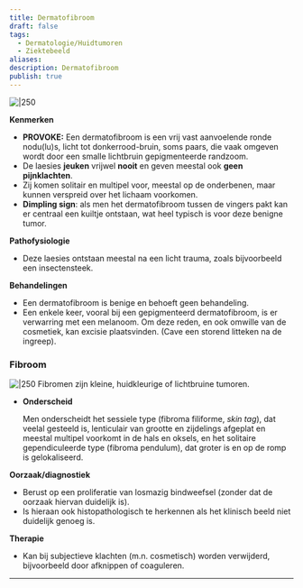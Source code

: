 ```yaml
---
title: Dermatofibroom
draft: false
tags:
  - Dermatologie/Huidtumoren
  - Ziektebeeld
aliases: 
description: Dermatofibroom
publish: true
---
```


![|250](https://i.imgur.com/CsZnlE1.png)


**Kenmerken**

- **PROVOKE:** Een dermatofibroom is een vrij vast aanvoelende ronde nodu(lu)s, licht tot donkerrood-bruin, soms paars, die vaak omgeven wordt door een smalle lichtbruin gepigmenteerde randzoom.
- De laesies **jeuken** vrijwel **nooit** en geven meestal ook **geen pijnklachten**.
- Zij komen solitair en multipel voor, meestal op de onderbenen, maar kunnen verspreid over het lichaam voorkomen.
- **Dimpling sign**: als men het dermatofibroom tussen de vingers pakt kan er centraal een kuiltje ontstaan, wat heel typisch is voor deze benigne tumor.

**Pathofysiologie**

- Deze laesies ontstaan meestal na een licht trauma, zoals bijvoorbeeld een insectensteek.

**Behandelingen**

- Een dermatofibroom is benige en behoeft geen behandeling.
- Een enkele keer, vooral bij een gepigmenteerd dermatofibroom, is er verwarring met een melanoom. Om deze reden, en ook omwille van de cosmetiek, kan excisie plaatsvinden. (Cave een storend litteken na de ingreep).

### Fibroom
![|250](https://i.imgur.com/ieW0Zlt.png)
Fibromen zijn kleine, huidkleurige of lichtbruine tumoren. 

- **Onderscheid**
    
    Men onderscheidt het sessiele type (fibroma filiforme, *skin tag*), dat veelal gesteeld is, lenticulair van grootte en zijdelings afgeplat en meestal multipel voorkomt in de hals en oksels, en het solitaire gependiculeerde type (fibroma pendulum), dat groter is en op de romp is gelokaliseerd.
    

**Oorzaak/diagnostiek**

- Berust op een proliferatie van losmazig bindweefsel (zonder dat de oorzaak hiervan duidelijk is).
- Is hieraan ook histopathologisch te herkennen als het klinisch beeld niet duidelijk genoeg is.

**Therapie**

- Kan bij subjectieve klachten (m.n. cosmetisch) worden verwijderd, bijvoorbeeld door afknippen of coaguleren.

---